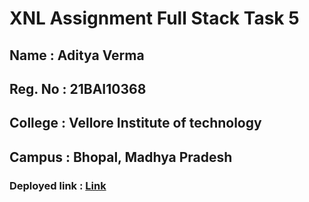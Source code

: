 # XNL Assignment Full Stack Task 5

## Name : Aditya Verma
## Reg. No : 21BAI10368
## College : Vellore Institute of technology
## Campus : Bhopal, Madhya Pradesh


### Deployed link : [Link](https://xnl-21-bai-10368-fs-5.vercel.app/)


